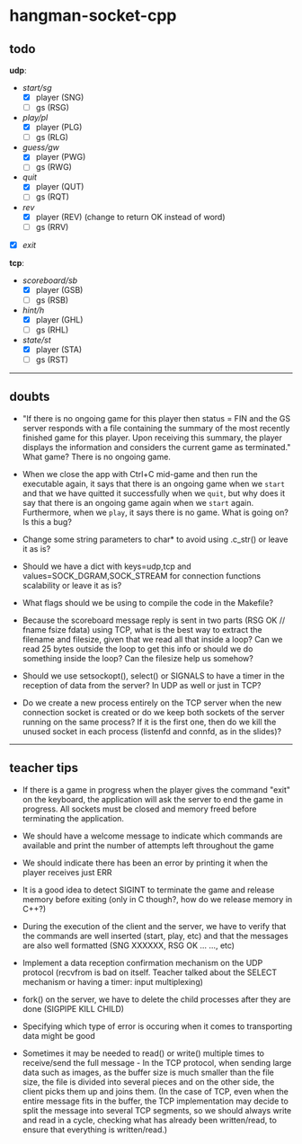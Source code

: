 # hangman-socket-cpp

## todo

**udp**:

- _start/sg_
  - [x] player (SNG)
  - [ ] gs (RSG)
- _play/pl_
  - [x] player (PLG)
  - [ ] gs (RLG)
- _guess/gw_
  - [x] player (PWG)
  - [ ] gs (RWG)
- _quit_
  - [x] player (QUT)
  - [ ] gs (RQT)
- _rev_
  - [x] player (REV) (change to return OK instead of word)
  - [ ] gs (RRV)
- [x] _exit_

**tcp**:

- _scoreboard/sb_
  - [x] player (GSB)
  - [ ] gs (RSB)
- _hint/h_
  - [x] player (GHL)
  - [ ] gs (RHL)
- _state/st_
  - [x] player (STA)
  - [ ] gs (RST)

---

## doubts

- "If there is no ongoing game for this player then status = FIN and the GS server responds with a file containing the summary of the most recently finished game for this player. Upon receiving this summary, the player displays the information and considers the current game as terminated." What game? There is no ongoing game.

- When we close the app with Ctrl+C mid-game and then run the executable again, it says that there is an ongoing game when we `start` and that we have quitted it successfully when we `quit`, but why does it say that there is an ongoing game again when we `start` again. Furthermore, when we `play`, it says there is no game. What is going on? Is this a bug?

- Change some string parameters to char\* to avoid using .c_str() or leave it as is?

- Should we have a dict with keys=udp,tcp and values=SOCK_DGRAM,SOCK_STREAM for connection functions scalability or leave it as is?

- What flags should we be using to compile the code in the Makefile?

- Because the scoreboard message reply is sent in two parts (RSG OK // fname fsize fdata) using TCP, what is the best way to extract the filename and filesize, given that we read all that inside a loop? Can we read 25 bytes outside the loop to get this info or should we do something inside the loop? Can the filesize help us somehow?

- Should we use setsockopt(), select() or SIGNALS to have a timer in the reception of data from the server? In UDP as well or just in TCP?

- Do we create a new process entirely on the TCP server when the new connection socket is created or do we keep both sockets of the server running on the same process? If it is the first one, then do we kill the unused socket in each process (listenfd and connfd, as in the slides)?

---

## teacher tips

- If there is a game in progress when the player gives the command "exit" on the keyboard, the application will ask the server to end the game in progress. All sockets must be closed and memory freed before terminating the application.

- We should have a welcome message to indicate which commands are available and print the number of attempts left throughout the game

- We should indicate there has been an error by printing it when the player receives just ERR

- It is a good idea to detect SIGINT to terminate the game and release memory before exiting (only in C though?, how do we release memory in C++?)

- During the execution of the client and the server, we have to verify that the commands are well inserted (start, play, etc) and that the messages are also well formatted (SNG XXXXXX, RSG OK … …, etc)

- Implement a data reception confirmation mechanism on the UDP protocol (recvfrom is bad on itself. Teacher talked about the SELECT mechanism or having a timer: input multiplexing)

- fork() on the server, we have to delete the child processes after they are done (SIGPIPE KILL CHILD)

- Specifying which type of error is occuring when it comes to transporting data might be good

- Sometimes it may be needed to read() or write() multiple times to receive/send the full message - In the TCP protocol, when sending large data such as images, as the buffer size is much smaller than the file size, the file is divided into several pieces and on the other side, the client picks them up and joins them. (In the case of TCP, even when the entire message fits in the buffer, the TCP implementation may decide to split the message into several TCP segments, so we should always write and read in a cycle, checking what has already been written/read, to ensure that everything is written/read.)
